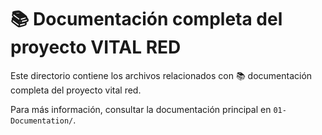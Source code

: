 # 📚 Documentación completa del proyecto VITAL RED

Este directorio contiene los archivos relacionados con 📚 documentación completa del proyecto vital red.

Para más información, consultar la documentación principal en `01-Documentation/`.
